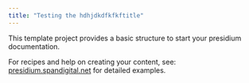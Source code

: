 ```yaml
---
title: "Testing the hdhjdkdfkfkftitle"
---
```


This template project provides a basic structure to start your presidium documentation.

For recipes and help on creating your content, see: [presidium.spandigital.net](http://presidium.spandigital.net) 
for detailed examples.
